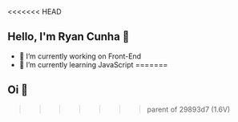 <<<<<<< HEAD
## Hello, I'm Ryan Cunha 👋

- 🔭 I’m currently working on Front-End 
- 🌱 I’m currently learning JavaScript
=======
## Oi 👋

<!--
**ryancunhha/Ryancunhha** is a ✨ _special_ ✨ repository because its `README.md` (this file) appears on your GitHub profile.
>>>>>>> parent of 29893d7 (1.6V)

Here are some ideas to get you started:

<<<<<<< HEAD
  ##
<div> 
  <a href="https://www.linkedin.com/in/ryancunhha/" target="_blank"><img src="https://img.shields.io/badge/-LinkedIn-%230077B5?style=for-the-badge&logo=linkedin&logoColor=white" target="_blank"></a> 
</div>

#

![Anurag's GitHub stats](https://github-readme-stats.vercel.app/api?username=ryancunhha&theme=dark&show_icons=true)

#

![Top Langs](https://github-readme-stats.vercel.app/api/top-langs/?username=ryancunhha&layout=compact)
=======
- 🔭 I’m currently working on ...
- 🌱 I’m currently learning ...
- 👯 I’m looking to collaborate on ...
- 🤔 I’m looking for help with ...
- 💬 Ask me about ...
- 📫 How to reach me: ...
- 😄 Pronouns: ...
- ⚡ Fun fact: ...
-->
>>>>>>> parent of 29893d7 (1.6V)
